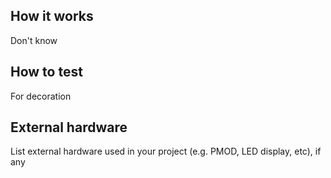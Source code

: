 <!---

This file is used to generate your project datasheet. Please fill in the information below and delete any unused
sections.

You can also include images in this folder and reference them in the markdown. Each image must be less than
512 kb in size, and the combined size of all images must be less than 1 MB.
-->

## How it works

Don't know

## How to test

For decoration

## External hardware

List external hardware used in your project (e.g. PMOD, LED display, etc), if any

